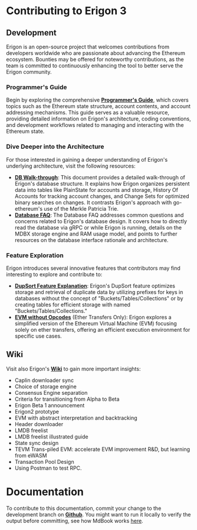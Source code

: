 # Contributing to Erigon 3

## Development

Erigon is an open-source project that welcomes contributions from developers worldwide who are passionate about advancing the Ethereum ecosystem. Bounties may be offered for noteworthy contributions, as the team is committed to continuously enhancing the tool to better serve the Erigon community.

### Programmer's Guide

Begin by exploring the comprehensive **[Programmer's Guide](https://github.com/ledgerwatch/erigon/blob/devel/docs/programmers_guide/guide.md)**, which covers topics such as the Ethereum state structure, account contents, and account addressing mechanisms. This guide serves as a valuable resource, providing detailed information on Erigon's architecture, coding conventions, and development workflows related to managing and interacting with the Ethereum state.

### Dive Deeper into the Architecture

For those interested in gaining a deeper understanding of Erigon's underlying architecture, visit the following resources:
- **[DB Walk-through](https://github.com/erigontech/erigon/blob/release/2.60/docs/programmers_guide/db_walkthrough.MD)**: This document provides a detailed walk-through of Erigon's database structure. It explains how Erigon organizes persistent data into tables like PlainState for accounts and storage, History Of Accounts for tracking account changes, and Change Sets for optimized binary searches on changes. It contrasts Erigon's approach with go-ethereum's use of the Merkle Patricia Trie.
- **[Database FAQ](https://github.com/erigontech/erigon/blob/release/2.60/docs/programmers_guide/db_faq.md)**: The Database FAQ addresses common questions and concerns related to Erigon's database design. It covers how to directly read the database via gRPC or while Erigon is running, details on the MDBX storage engine and RAM usage model, and points to further resources on the database interface rationale and architecture.


### Feature Exploration

Erigon introduces several innovative features that contributors may find interesting to explore and contribute to:
- **[DupSort Feature Explanation](https://github.com/erigontech/erigon/blob/release/2.60/docs/programmers_guide/dupsort.md)**: Erigon's DupSort feature optimizes storage and retrieval of duplicate data by utilizing prefixes for keys in databases without the concept of "Buckets/Tables/Collections" or by creating tables for efficient storage with named "Buckets/Tables/Collections."
- **[EVM without Opcodes](https://github.com/erigontech/erigon/blob/release/2.60/docs/evm_semantics.md)** (Ether Transfers Only): Erigon explores a simplified version of the Ethereum Virtual Machine (EVM) focusing solely on ether transfers, offering an efficient execution environment for specific use cases.

## Wiki

Visit also Erigon's **[Wiki](https://github.com/ledgerwatch/erigon/wiki)** to gain more important insights:

- Caplin downloader sync
- Choice of storage engine
- Consensus Engine separation
- Criteria for transitioning from Alpha to Beta
- Erigon Beta 1 announcement
- Erigon2 prototype
- EVM with abstract interpretation and backtracking
- Header downloader
- LMDB freelist
- LMDB freelist illustrated guide
- State sync design
- TEVM Trans-piled EVM: accelerate EVM improvement R&D, but learning from eWASM
- Transaction Pool Design
- Using Postman to test RPC.

# Documentation

To contribute to this documentation, commit your change to the development branch on **[Github](https://github.com/erigontech/docs/tree/development)**. You might want to run it locally to verify the output before committing, see how MdBook works [here](https://rust-lang.github.io/mdBook/index.html).
